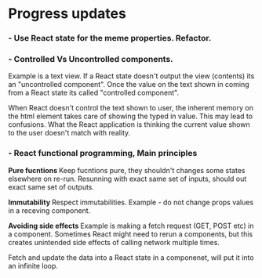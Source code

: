 # Progress updates

### - Use React state for the meme properties. Refactor.

### - Controlled Vs Uncontrolled components.
Example is a text view. If a React state doesn't output the view (contents) its an "uncontrolled component".
Once the value on the text shown in coming from a React state its called "controlled component".

When React doesn't control the text shown to user, the inherent memory on the html element takes care of showing the typed in value. This may lead to confusions. What the React application is thinking the current value shown to the user doesn't match with reality.

### - React functional programming, Main principles
 
 <b> Pure fucntions </b>
Keep fucntions pure, they shouldn't changes some states elsewhere on re-run. 
Resunning with exact same set of inputs, should out exact same set of outputs.

<b> Immutability </b>
Respect immutabilities. Example - do not change props values in a receving component.

<b> Avoiding side effects </b>
Example is making a fetch request (GET, POST etc) in a component. Sometimes React might need to rerun a components, but this creates unintended side effects of calling network multiple times.

Fetch and update the data into a React state in a componenet, will put it into an infinite loop.
